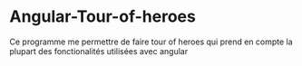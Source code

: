 # Angular-Tour-of-heroes
Ce programme me permettre de faire tour of heroes qui prend en compte la plupart des fonctionalités utilisées avec angular
